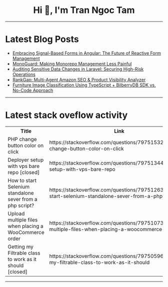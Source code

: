 <h1 align="center">Hi 👋, I'm Tran Ngoc Tam</h1>

---

# Latest Blog Posts 
<!-- BLOG-POST-LIST:START -->
- [Embracing Signal-Based Forms in Angular: The Future of Reactive Form Management](https://dev.to/karol_modelski/embracing-signal-based-forms-in-angular-the-future-of-reactive-form-management-1lh0)
- [MonoGuard: Making Monorepo Management Less Painful](https://dev.to/yu_chihwei_0481c8e2b679d/monoguard-making-monorepo-management-less-painful-2739)
- [Auditing Sensitive Data Changes in Laravel: Securing High-Risk Operations](https://dev.to/azmy/auditing-sensitive-data-changes-in-laravel-securing-high-risk-operations-9n3)
- [RankGap: Multi-Agent Amazon SEO &amp; Product Visibility Analyzer](https://dev.to/better-boy/rankgap-multi-agent-amazon-seo-product-visibility-analyzer-2h81)
- [Furniture Image Classification Using TypeScript + BilberryDB SDK vs. No-Code Approach](https://dev.to/ravinthiran_partheepan_4e/furniture-image-classification-using-typescript-bilberrydb-sdk-vs-no-code-approach-2a4g)
<!-- BLOG-POST-LIST:END -->

---

# Latest stack oveflow activity
<table>
  <tr><th>Title</th><th>Link</th></tr>
  <!-- STACKOVERFLOW:START --><tr><td>PHP change button color on click</td><td>https://stackoverflow.com/questions/79751532/php-change-button-color-on-click</td></tr><tr><td>Deployer setup with vps bare repo [closed]</td><td>https://stackoverflow.com/questions/79751344/deployer-setup-with-vps-bare-repo</td></tr><tr><td>How to start Selenium standalone sever from a php script?</td><td>https://stackoverflow.com/questions/79751263/how-to-start-selenium-standalone-sever-from-a-php-script</td></tr><tr><td>Upload multiple files when placing a WooCommerce order</td><td>https://stackoverflow.com/questions/79751073/upload-multiple-files-when-placing-a-woocommerce-order</td></tr><tr><td>Getting my Filtrable class to work as it should [closed]</td><td>https://stackoverflow.com/questions/79750596/getting-my-filtrable-class-to-work-as-it-should</td></tr><!-- STACKOVERFLOW:END -->
</table>

---


